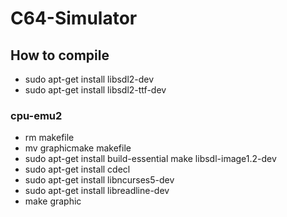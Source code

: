 # C64-Simulator

## How to compile
* sudo apt-get install libsdl2-dev
* sudo apt-get install libsdl2-ttf-dev

### cpu-emu2

* rm makefile
* mv graphicmake makefile
* sudo apt-get install build-essential make libsdl-image1.2-dev
* sudo apt-get install cdecl
* sudo apt-get install libncurses5-dev
* sudo apt-get install libreadline-dev
* make graphic
